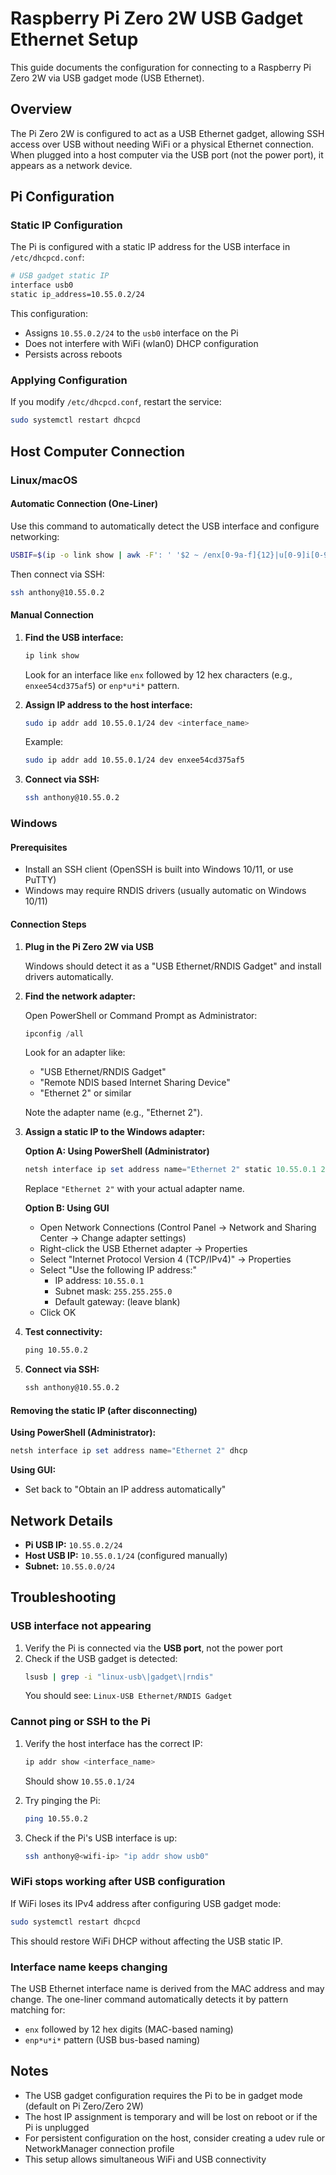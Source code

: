 # Raspberry Pi Zero 2W USB Gadget Ethernet Setup

This guide documents the configuration for connecting to a Raspberry Pi Zero 2W via USB gadget mode (USB Ethernet).

## Overview

The Pi Zero 2W is configured to act as a USB Ethernet gadget, allowing SSH access over USB without needing WiFi or a physical Ethernet connection. When plugged into a host computer via the USB port (not the power port), it appears as a network device.

## Pi Configuration

### Static IP Configuration

The Pi is configured with a static IP address for the USB interface in `/etc/dhcpcd.conf`:

```bash
# USB gadget static IP
interface usb0
static ip_address=10.55.0.2/24
```

This configuration:
- Assigns `10.55.0.2/24` to the `usb0` interface on the Pi
- Does not interfere with WiFi (wlan0) DHCP configuration
- Persists across reboots

### Applying Configuration

If you modify `/etc/dhcpcd.conf`, restart the service:

```bash
sudo systemctl restart dhcpcd
```

## Host Computer Connection

### Linux/macOS

#### Automatic Connection (One-Liner)

Use this command to automatically detect the USB interface and configure networking:

```bash
USBIF=$(ip -o link show | awk -F': ' '$2 ~ /enx[0-9a-f]{12}|u[0-9]i[0-9]/ {print $2}' | head -1) && sudo ip addr add 10.55.0.1/24 dev $USBIF && echo "Connected via $USBIF, SSH to 10.55.0.2"
```

Then connect via SSH:

```bash
ssh anthony@10.55.0.2
```

#### Manual Connection

1. **Find the USB interface:**
   ```bash
   ip link show
   ```
   Look for an interface like `enx` followed by 12 hex characters (e.g., `enxee54cd375af5`) or `enp*u*i*` pattern.

2. **Assign IP address to the host interface:**
   ```bash
   sudo ip addr add 10.55.0.1/24 dev <interface_name>
   ```

   Example:
   ```bash
   sudo ip addr add 10.55.0.1/24 dev enxee54cd375af5
   ```

3. **Connect via SSH:**
   ```bash
   ssh anthony@10.55.0.2
   ```

### Windows

#### Prerequisites

- Install an SSH client (OpenSSH is built into Windows 10/11, or use PuTTY)
- Windows may require RNDIS drivers (usually automatic on Windows 10/11)

#### Connection Steps

1. **Plug in the Pi Zero 2W via USB**

   Windows should detect it as a "USB Ethernet/RNDIS Gadget" and install drivers automatically.

2. **Find the network adapter:**

   Open PowerShell or Command Prompt as Administrator:
   ```powershell
   ipconfig /all
   ```

   Look for an adapter like:
   - "USB Ethernet/RNDIS Gadget"
   - "Remote NDIS based Internet Sharing Device"
   - "Ethernet 2" or similar

   Note the adapter name (e.g., "Ethernet 2").

3. **Assign a static IP to the Windows adapter:**

   **Option A: Using PowerShell (Administrator)**
   ```powershell
   netsh interface ip set address name="Ethernet 2" static 10.55.0.1 255.255.255.0
   ```
   Replace `"Ethernet 2"` with your actual adapter name.

   **Option B: Using GUI**
   - Open Network Connections (Control Panel → Network and Sharing Center → Change adapter settings)
   - Right-click the USB Ethernet adapter → Properties
   - Select "Internet Protocol Version 4 (TCP/IPv4)" → Properties
   - Select "Use the following IP address:"
     - IP address: `10.55.0.1`
     - Subnet mask: `255.255.255.0`
     - Default gateway: (leave blank)
   - Click OK

4. **Test connectivity:**
   ```cmd
   ping 10.55.0.2
   ```

5. **Connect via SSH:**
   ```cmd
   ssh anthony@10.55.0.2
   ```

#### Removing the static IP (after disconnecting)

**Using PowerShell (Administrator):**
```powershell
netsh interface ip set address name="Ethernet 2" dhcp
```

**Using GUI:**
- Set back to "Obtain an IP address automatically"

## Network Details

- **Pi USB IP:** `10.55.0.2/24`
- **Host USB IP:** `10.55.0.1/24` (configured manually)
- **Subnet:** `10.55.0.0/24`

## Troubleshooting

### USB interface not appearing

1. Verify the Pi is connected via the **USB port**, not the power port
2. Check if the USB gadget is detected:
   ```bash
   lsusb | grep -i "linux-usb\|gadget\|rndis"
   ```
   You should see: `Linux-USB Ethernet/RNDIS Gadget`

### Cannot ping or SSH to the Pi

1. Verify the host interface has the correct IP:
   ```bash
   ip addr show <interface_name>
   ```
   Should show `10.55.0.1/24`

2. Try pinging the Pi:
   ```bash
   ping 10.55.0.2
   ```

3. Check if the Pi's USB interface is up:
   ```bash
   ssh anthony@<wifi-ip> "ip addr show usb0"
   ```

### WiFi stops working after USB configuration

If WiFi loses its IPv4 address after configuring USB gadget mode:

```bash
sudo systemctl restart dhcpcd
```

This should restore WiFi DHCP without affecting the USB static IP.

### Interface name keeps changing

The USB Ethernet interface name is derived from the MAC address and may change. The one-liner command automatically detects it by pattern matching for:
- `enx` followed by 12 hex digits (MAC-based naming)
- `enp*u*i*` pattern (USB bus-based naming)

## Notes

- The USB gadget configuration requires the Pi to be in gadget mode (default on Pi Zero/Zero 2W)
- The host IP assignment is temporary and will be lost on reboot or if the Pi is unplugged
- For persistent configuration on the host, consider creating a udev rule or NetworkManager connection profile
- This setup allows simultaneous WiFi and USB connectivity
